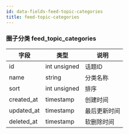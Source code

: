 ```yaml
---
id: data-fields-feed-topic-categories
title: feed-topic-categories
---
```


### 圈子分类 feed_topic_categories

| 字段 | 类型 | 说明 |
| ------ | ------ | ------ |
| id | int unsigned | 话题ID |
| name | string | 分类名称 |
| sort | int unsigned | 排序 |
| created_at | timestamp | 创建时间 |
| updated_at | timestamp | 最后更新时间 |
| deleted_at | timestamp | 软删除时间 |
